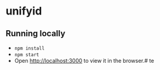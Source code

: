 # unifyid

## Running locally

 * `npm install`
 * `npm start`
 * Open [http://localhost:3000](http://localhost:3000) to view it in the browser.# te

